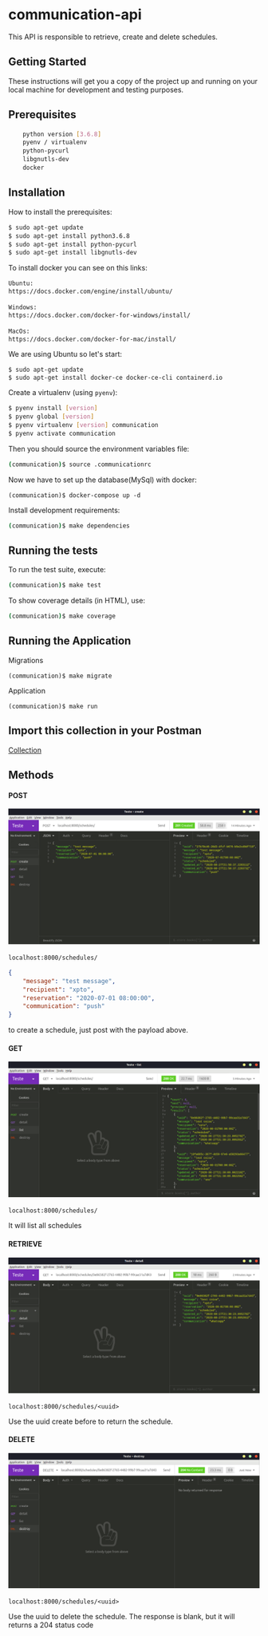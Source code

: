 # communication-api

This API is responsible to retrieve, create and delete schedules.


## Getting Started

These instructions will get you a copy of the project up and running on your local machine for development and testing purposes.

## Prerequisites

``` bash
    python version [3.6.8]
    pyenv / virtualenv
    python-pycurl
    libgnutls-dev
    docker
```

## Installation

How to install the prerequisites:
```bash
$ sudo apt-get update
$ sudo apt-get install python3.6.8
$ sudo apt-get install python-pycurl
$ sudo apt-get install libgnutls-dev
```
To install docker you can see on this links:
```
Ubuntu:
https://docs.docker.com/engine/install/ubuntu/

Windows:
https://docs.docker.com/docker-for-windows/install/

MacOs:
https://docs.docker.com/docker-for-mac/install/
```

We are using Ubuntu so let's start:

```
$ sudo apt-get update
$ sudo apt-get install docker-ce docker-ce-cli containerd.io
```

Create a virtualenv (using `pyenv`):
```bash
$ pyenv install [version]
$ pyenv global [version]
$ pyenv virtualenv [version] communication
$ pyenv activate communication
```

Then you should source the environment variables file:
```bash
(communication)$ source .communicationrc
```

Now we have to set up the database(MySql) with docker:
```
(communication)$ docker-compose up -d
```

Install development requirements:
```bash
(communication)$ make dependencies
```

## Running the tests

To run the test suite, execute:
```bash
(communication)$ make test
```

To show coverage details (in HTML), use:
```bash
(communication)$ make coverage
```

## Running the Application
Migrations
```
(communication)$ make migrate
```

Application
```
(communication)$ make run
```

## Import this collection in your Postman
[Collection](docs/Insomnia_2020-08-27.json)


## Methods
#### POST
![post-create](docs/img/post-create.png)

`localhost:8000/schedules/`
```json
{
	"message": "test message",
	"recipient": "xpto",
	"reservation": "2020-07-01 08:00:00",
	"communication": "push"
}
```

to create a schedule, just post with the payload above.

#### GET
![get-list](docs/img/get-list.png)

`localhost:8000/schedules/`

It will list all schedules

#### RETRIEVE
![get-retrieve](docs/img/get-retrieve.png)

`localhost:8000/schedules/<uuid>`

Use the uuid create before to return the schedule.

#### DELETE
![delete-destroy](docs/img/delete-destroy.png)

`localhost:8000/schedules/<uuid>`

Use the uuid to delete the schedule.
The response is blank, but it will returns a 204 status code
